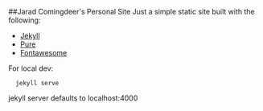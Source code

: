 ##Jarad Comingdeer's Personal Site
Just a simple static site built with the following:

- [Jekyll](http://jekyllrb.com/)
- [Pure](http://purecss.io/)
- [Fontawesome](http://fortawesome.github.io/Font-Awesome/)

For local dev:

```
  jekyll serve
```

jekyll server defaults to localhost:4000
